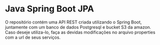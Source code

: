 # Java Spring Boot JPA

O repositório contém uma API REST criada utilizando o Spring Boot, juntamente com um banco de dados Postgresql e bucket S3 da amazon.
Caso deseje utiliza-lo, faça as devidas modificações no arquivo properties com a url de seus serviços.
